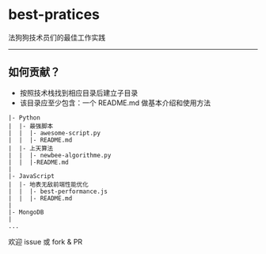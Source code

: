 best-pratices
============

法狗狗技术员们的最佳工作实践

---

## 如何贡献？

- 按照技术栈找到相应目录后建立子目录
- 该目录应至少包含：一个 README.md 做基本介绍和使用方法
  
```
|- Python
|  |- 最强脚本
|  |  |- awesome-script.py
|  |  |- README.md
|  |- 上天算法
|  |  |- newbee-algorithme.py
|  |  |-README.md
|
|- JavaScript
|  |- 地表无敌前端性能优化
|  |  |- best-performance.js
|  |  |- README.md
|
|- MongoDB
|
...
```

欢迎 issue 或 fork & PR

